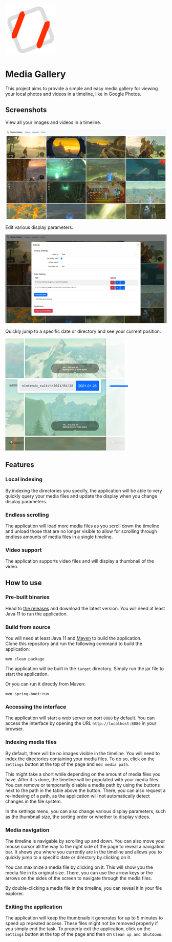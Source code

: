 ![Logo](doc/img/logo.png)

# Media Gallery

This project aims to provide a simple and easy media gallery for viewing your local photos and videos in a timeline,
like in Google Photos.

## Screenshots

View all your images and videos in a timeline.

<img alt="Screenshot" src="doc/img/application-1.png" width="800"/>

Edit various display parameters.

<img alt="Screenshot" src="doc/img/application-2.png" width="800"/>

Quickly jump to a specific date or directory and see your current position.

<img alt="Screenshot" src="doc/img/application-3.png" height="350"/>

## Features

### Local indexing

By indexing the directories you specify, the application will be able to very quickly query your media files and update
the display when you change display parameters.

### Endless scrolling

The application will load more media files as you scroll down the timeline and unload those that are no longer visible
to allow for scrolling through endless amounts of media files in a single timeline.

### Video support

The application supports video files and will display a thumbnail of the video.

## How to use

### Pre-built binaries

Head to [the releases](https://github.com/YanWittmann/media-gallery/releases) and download the latest version. You will
need at least Java 11 to run the application.

### Build from source

You will need at least Java 11 and [Maven](https://maven.apache.org/download.cgi) to build the application.  
Clone this repository and run the following command to build the application:

```shell
mvn clean package
```

The application will be built in the `target` directory. Simply run the jar file to start the application.

Or you can run it directly from Maven:

```shell
mvn spring-boot:run
```

### Accessing the interface

The application will start a web server on port `8080` by default. You can access the interface by opening the URL
`http://localhost:8080` in your browser.

### Indexing media files

By default, there will be no images visible in the timeline. You will need to index the directories containing your
media files. To do so, click on the `Settings` button at the top of the page and `Add media path`.

This might take a short while depending on the amount of media files you have. After it is done, the timeline will be
populated with your media files. You can remove or temporarily disable a media path by using the buttons next to the
path in the table above the button. There, you can also request a re-indexing of a path, as the application will not
automatically detect changes in the file system.

In the settings menu, you can also change various display parameters, such as the thumbnail size, the sorting order or
whether to display videos.

### Media navigation

The timeline is navigable by scrolling up and down. You can also move your mouse cursor all the way to the right side of
the page to reveal a navigation bar. It shows you where you currently are in the timeline and allows you to quickly jump
to a specific date or directory by clicking on it.

You can maximize a media file by clicking on it. This will show you the media file in its original size. There, you can
use the arrow keys or the arrows on the sides of the screen to navigate through the media files.

By double-clicking a media file in the timeline, you can reveal it in your file explorer.

### Exiting the application

The application will keep the thumbnails it generates for up to 5 minutes to speed up repeated access. These files might
not be removed properly if you simply end the task. To properly exit the application, click on the `Settings` button at
the top of the page and then on `Clean up and Shutdown`.

